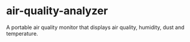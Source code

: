 # air-quality-analyzer
A portable air quality monitor that displays air quality, humidity, dust and temperature. 
